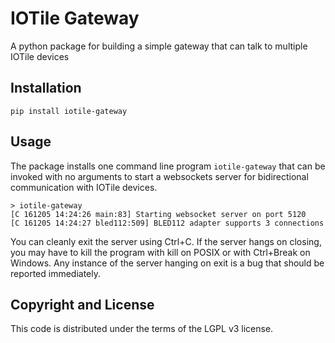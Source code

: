 # IOTile Gateway
A python package for building a simple gateway that can talk to multiple IOTile devices

## Installation

```
pip install iotile-gateway
```
## Usage

The package installs one command line program `iotile-gateway` that can be invoked with no arguments to 
start a websockets server for bidirectional communication with IOTile devices.

```shell
> iotile-gateway
[C 161205 14:24:26 main:83] Starting websocket server on port 5120
[C 161205 14:24:27 bled112:509] BLED112 adapter supports 3 connections
```

You can cleanly exit the server using Ctrl+C.  If the server hangs on closing, you may have to kill the program
with kill on POSIX or with Ctrl+Break on Windows.  Any instance of the server hanging on exit is a bug that should
be reported immediately.

## Copyright and License

This code is distributed under the terms of the LGPL v3 license.
